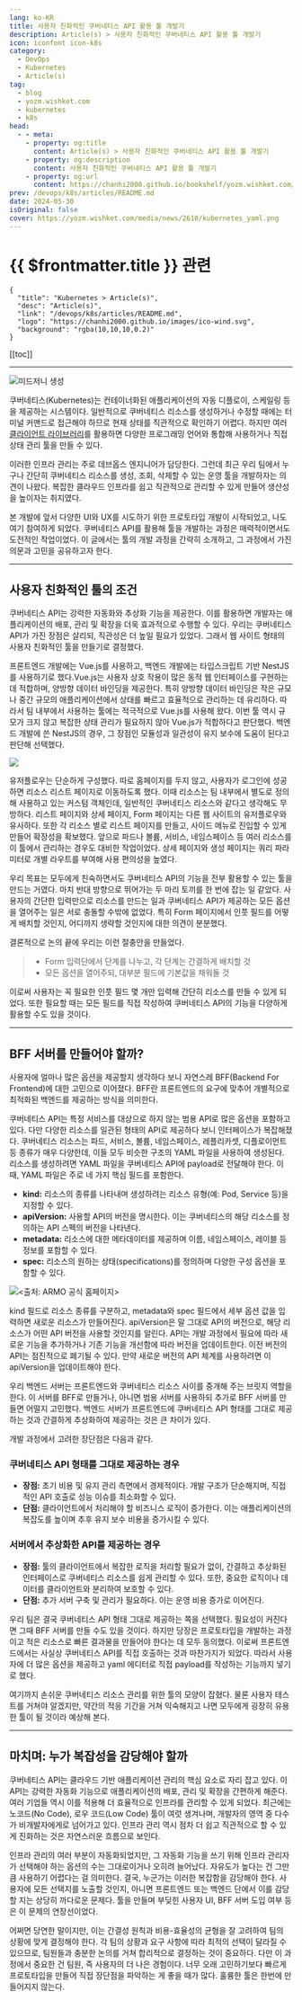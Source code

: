 ```yaml
---
lang: ko-KR
title: 사용자 친화적인 쿠버네티스 API 활용 툴 개발기
description: Article(s) > 사용자 친화적인 쿠버네티스 API 활용 툴 개발기
icon: iconfont icon-k8s
category: 
  - DevOps
  - Kubernetes
  - Article(s)
tag: 
  - blog
  - yozm.wishket.com
  - kubernetes
  - k8s
head:
  - - meta:
    - property: og:title
      content: Article(s) > 사용자 친화적인 쿠버네티스 API 활용 툴 개발기
    - property: og:description
      content: 사용자 친화적인 쿠버네티스 API 활용 툴 개발기
    - property: og:url
      content: https://chanhi2000.github.io/bookshelf/yozm.wishket.com/2610.html
prev: /devops/k8s/articles/README.md
date: 2024-05-30
isOriginal: false
cover: https://yozm.wishket.com/media/news/2610/kubernetes_yaml.png
---
```


# {{ $frontmatter.title }} 관련

```component VPCard
{
  "title": "Kubernetes > Article(s)",
  "desc": "Article(s)",
  "link": "/devops/k8s/articles/README.md",
  "logo": "https://chanhi2000.github.io/images/ico-wind.svg",
  "background": "rgba(10,10,10,0.2)"
}
```

[[toc]]

---

<SiteInfo
  name="사용자 친화적인 쿠버네티스 API 활용 툴 개발기 | 요즘IT"
  desc="최근 우리 팀에서 누구나 간단히 쿠버네티스 리소스를 생성, 조회, 삭제할 수 있는 운영 툴을 개발하자는 의견이 나왔다. 복잡한 클라우드 인프라를 쉽고 직관적으로 관리할 수 있게 만들어 생산성을 높이자는 취지였다. 본 개발에 앞서 다양한 UI와 UX를 시도하기 위한 프로토타입 개발이 시작되었고, 나도 여기 참여하게 되었다. 쿠버네티스 API를 활용해 툴을 개발하는 과정은 매력적이면서도 도전적인 작업이었다. 이 글에서는 툴의 개발 과정을 간략히 소개하고, 그 과정에서 가진 의문과 고민을 공유하고자 한다."
  url="https://yozm.wishket.com/magazine/detail/2610/"
  logo="https://yozm.wishket.com/favicon.ico"
  preview="https://yozm.wishket.com/media/news/2610/kubernetes_yaml.png"/>

![미드저니 생성](https://yozm.wishket.com/media/news/2610/seanee_1_a_sailing_ship_container_in_ocean_9d5e84d5-e005-4fa0-b53a-1f8eb46d2c8b.png)

쿠버네티스(Kubernetes)는 컨테이너화된 애플리케이션의 자동 디플로이, 스케일링 등을 제공하는 시스템이다. 일반적으로 쿠버네티스 리소스를 생성하거나 수정할 때에는 터미널 커맨드로 접근해야 하므로 현재 상태를 직관적으로 확인하기 어렵다. 하지만 여러 [<FontIcon icon="iconfont icon-k8s"/>클라이언트 라이브러리](https://kubernetes.io/ko/docs/reference/using-api/client-libraries/)를 활용하면 다양한 프로그래밍 언어와 통합해 사용하거나 직접 상태 관리 툴을 만들 수 있다.

이러한 인프라 관리는 주로 데브옵스 엔지니어가 담당한다. 그런데 최근 우리 팀에서 누구나 간단히 쿠버네티스 리소스를 생성, 조회, 삭제할 수 있는 운영 툴을 개발하자는 의견이 나왔다. 복잡한 클라우드 인프라를 쉽고 직관적으로 관리할 수 있게 만들어 생산성을 높이자는 취지였다.

본 개발에 앞서 다양한 UI와 UX를 시도하기 위한 프로토타입 개발이 시작되었고, 나도 여기 참여하게 되었다. 쿠버네티스 API를 활용해 툴을 개발하는 과정은 매력적이면서도 도전적인 작업이었다. 이 글에서는 툴의 개발 과정을 간략히 소개하고, 그 과정에서 가진 의문과 고민을 공유하고자 한다.

---

## 사용자 친화적인 툴의 조건

쿠버네티스 API는 강력한 자동화와 추상화 기능을 제공한다. 이를 활용하면 개발자는 애플리케이션의 배포, 관리 및 확장을 더욱 효과적으로 수행할 수 있다. 우리는 쿠버네티스 API가 가진 장점은 살리되, 직관성은 더 높일 필요가 있었다. 그래서 웹 사이트 형태의 사용자 친화적인 툴을 만들기로 결정했다.

프론트엔드 개발에는 Vue.js를 사용하고, 백엔드 개발에는 타입스크립트 기반 NestJS를 사용하기로 했다.Vue.js는 사용자 상호 작용이 많은 동적 웹 인터페이스를 구현하는 데 적합하며, 양방향 데이터 바인딩을 제공한다. 특히 양방향 데이터 바인딩은 작은 규모나 중간 규모의 애플리케이션에서 상태를 빠르고 효율적으로 관리하는 데 유리하다. 따라서 팀 내부에서 사용하는 툴에는 적극적으로 Vue.js를 사용해 왔다. 이번 툴 역시 규모가 크지 않고 복잡한 상태 관리가 필요하지 않아 Vue.js가 적합하다고 판단했다. 백엔드 개발에 쓴 NestJS의 경우, 그 장점인 모듈성과 일관성이 유지 보수에 도움이 된다고 판단해 선택했다.

![](https://yozm.wishket.com/media/news/2610/kubernetes_tool_userflow_drawio.png)

유저플로우는 단순하게 구성했다. 따로 홈페이지를 두지 않고, 사용자가 로그인에 성공하면 리소스 리스트 페이지로 이동하도록 했다. 이때 리소스는 팀 내부에서 별도로 정의해 사용하고 있는 커스텀 객체인데, 일반적인 쿠버네티스 리소스와 같다고 생각해도 무방하다. 리스트 페이지와 상세 페이지, Form 페이지는 다른 웹 사이트의 유저플로우와 유사하다. 또한 각 리소스 별로 리스트 페이지를 만들고, 사이드 메뉴로 진입할 수 있게 만들어 확장성을 확보했다. 앞으로 파드나 볼륨, 서비스, 네임스페이스 등 여러 리소스를 이 툴에서 관리하는 경우도 대비한 작업이었다. 상세 페이지와 생성 페이지는 쿼리 파라미터로 개별 라우트를 부여해 사용 편의성을 높였다.

우리 목표는 모두에게 친숙하면서도 쿠버네티스 API의 기능을 전부 활용할 수 있는 툴을 만드는 거였다. 마치 반대 방향으로 뛰어가는 두 마리 토끼를 한 번에 잡는 일 같았다. 사용자의 간단한 입력만으로 리소스를 만드는 일과 쿠버네티스 API가 제공하는 모든 옵션을 열어주는 일은 서로 충돌할 수밖에 없었다. 특히 Form 페이지에서 인풋 필드를 어떻게 배치할 것인지, 어디까지 생략할 것인지에 대한 의견이 분분했다.

결론적으로 논의 끝에 우리는 이런 절충안을 만들었다.

> - Form 입력단에서 단계를 나누고, 각 단계는 간결하게 배치할 것
> - 모든 옵션을 열어주되, 대부분 필드에 기본값을 채워둘 것

이로써 사용자는 꼭 필요한 인풋 필드 몇 개만 입력해 간단히 리소스를 만들 수 있게 되었다. 또한 필요할 때는 모든 필드를 직접 작성하여 쿠버네티스 API의 기능을 다양하게 활용할 수도 있을 것이다.

---

## BFF 서버를 만들어야 할까?

사용자에 얼마나 많은 옵션을 제공할지 생각하다 보니 자연스레 BFF(Backend For Frontend)에 대한 고민으로 이어졌다. BFF란 프론트엔드의 요구에 맞추어 개별적으로 최적화된 백엔드를 제공하는 방식을 의미한다.

쿠버네티스 API는 특정 서비스를 대상으로 하지 않는 범용 API로 많은 옵션을 포함하고 있다. 다만 다양한 리소스를 일관된 형태의 API로 제공하다 보니 인터페이스가 복잡해졌다. 쿠버네티스 리소스는 파드, 서비스, 볼륨, 네임스페이스, 레플리카셋, 디플로이먼트 등 종류가 매우 다양한데, 이들 모두 비슷한 구조의 YAML 파일을 사용하여 생성된다. 리소스를 생성하려면 YAML 파일을 쿠버네티스 API에 payload로 전달해야 한다. 이때, YAML 파일은 주로 네 가지 핵심 필드를 포함한다.

- **kind:** 리소스의 종류를 나타내며 생성하려는 리소스 유형(예: Pod, Service 등)을 지정할 수 있다.
- **apiVersion:** 사용할 API의 버전을 명시한다. 이는 쿠버네티스의 해당 리소스를 정의하는 API 스펙의 버전을 나타낸다.
- **metadata:** 리소스에 대한 메타데이터를 제공하며 이름, 네임스페이스, 레이블 등 정보를 포함할 수 있다.
- **spec:** 리소스의 원하는 상태(specifications)를 정의하며 다양한 구성 옵션을 포함할 수 있다.

![<출처: [<FontIcon icon="fas fa-globe"/>ARMO 공식 홈페이지](https://armosec.io/blog/yaml-file-for-kubernetes/)>](https://yozm.wishket.com/media/news/2610/kubernetes_yaml.png)

kind 필드로 리소스 종류를 구분하고, metadata와 spec 필드에서 세부 옵션 값을 입력하면 새로운 리소스가 만들어진다. apiVersion은 말 그대로 API의 버전으로, 해당 리소스가 어떤 API 버전을 사용할 것인지를 알린다. API는 개발 과정에서 필요에 따라 새로운 기능을 추가하거나 기존 기능을 개선함에 따라 버전을 업데이트한다. 이전 버전의 API는 점진적으로 폐기될 수 있다. 만약 새로운 버전의 API 체계를 사용하려면 이 apiVersion을 업데이트해야 한다.

우리 백엔드 서버는 프론트엔드와 쿠버네티스 리소스 사이를 중개해 주는 브릿지 역할을 한다. 이 서버를 BFF로 만들거나, 아니면 범용 서버를 사용하되 추가로 BFF 서버를 만들면 어떨지 고민했다. 백엔드 서버가 프론트엔드에 쿠버네티스 API 형태를 그대로 제공하는 것과 간결하게 추상화하여 제공하는 것은 큰 차이가 있다.

개발 과정에서 고려한 장단점은 다음과 같다.

### 쿠버네티스 API 형태를 그대로 제공하는 경우

- **장점:** 초기 비용 및 유지 관리 측면에서 경제적이다. 개발 구조가 단순해지며, 직접적인 API 호출로 성능 이슈를 최소화할 수 있다.
- **단점:** 클라이언트에서 처리해야 할 비즈니스 로직이 증가한다. 이는 애플리케이션의 복잡도를 높이며 추후 유지 보수 비용을 증가시킬 수 있다.

### 서버에서 추상화한 API를 제공하는 경우

- **장점:** 툴의 클라이언트에서 복잡한 로직을 처리할 필요가 없이, 간결하고 추상화된 인터페이스로 쿠버네티스 리소스를 쉽게 관리할 수 있다. 또한, 중요한 로직이나 데이터를 클라이언트와 분리하여 보호할 수 있다.
- **단점:** 추가 서버 구축 및 관리가 필요하다. 이는 운영 비용 증가로 이어진다.

우리 팀은 결국 쿠버네티스 API 형태 그대로 제공하는 쪽을 선택했다. 필요성이 커진다면 그때 BFF 서버를 만들 수도 있을 것이다. 하지만 당장은 프로토타입을 개발하는 과정이고 적은 리소스로 빠른 결과물을 만들어야 한다는 데 모두 동의했다. 이로써 프론트엔드에서는 사실상 쿠버네티스 API를 직접 호출하는 것과 마찬가지가 되었다. 따라서 사용자에 더 많은 옵션을 제공하고 yaml 에디터로 직접 payload를 작성하는 기능까지 넣기로 했다.

여기까지 손쉬운 쿠버네티스 리소스 관리를 위한 툴의 모양이 잡혔다. 물론 사용자 테스트를 거쳐야 알겠지만, 약간의 적응 기간을 거쳐 익숙해지고 나면 모두에게 굉장히 유용한 툴이 될 것이라 예상해 본다.

---

## 마치며: 누가 복잡성을 감당해야 할까

쿠버네티스 API는 클라우드 기반 애플리케이션 관리의 핵심 요소로 자리 잡고 있다. 이 API는 강력한 자동화 기능으로 애플리케이션의 배포, 관리 및 확장을 간편하게 해준다. 여러 기업들 역시 이를 적용해 더 효율적으로 인프라를 관리할 수 있게 되었다. 최근에는 노코드(No Code), 로우 코드(Low Code) 툴이 여럿 생겨나며, 개발자의 영역 중 다수가 비개발자에게로 넘어가고 있다. 인프라 관리 역시 점차 더 쉽고 직관적으로 할 수 있게 진화하는 것은 자연스러운 흐름으로 보인다.

인프라 관리의 여러 부분이 자동화되었지만, 그 자동화 기능을 쓰기 위해 인프라 관리자가 선택해야 하는 옵션의 수는 그대로이거나 오히려 늘어났다. 자유도가 높다는 건 그만큼 사용하기 어렵다는 걸 의미한다. 결국, 누군가는 이러한 복잡함을 감당해야 한다. 사용자에 모든 선택지를 노출할 것인지, 아니면 프론트엔드 또는 백엔드 단에서 이를 감당할 지는 상당히 까다로운 문제다. 툴을 만들며 부딪힌 사용자 UI, BFF 서버 도입 여부 등은 이 문제의 연장선이었다.

어쩌면 당연한 말이지만, 이는 간결성 원칙과 비용-효율성의 균형을 잘 고려하여 팀의 상황에 맞게 결정해야 한다. 각 팀의 상황과 요구 사항에 따라 최적의 선택이 달라질 수 있으므로, 팀원들과 충분한 논의를 거쳐 합리적으로 결정하는 것이 중요하다. 다만 이 과정에서 중요한 건 팀원, 즉 사용자의 더 나은 경험이다. 너무 오래 고민하기보다 빠르게 프로토타입을 만들어 직접 장단점을 파악하는 게 좋을 때가 많다. 훌륭한 툴은 한번에 만들어지지 않는다.

